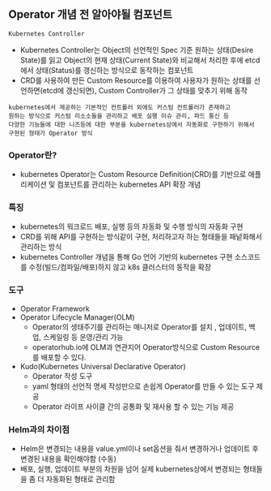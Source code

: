 ## Operator 개념 전 알아야될 컴포넌트

`Kubernetes Controller`
- Kubernetes Controller는 Object의 선언적인 Spec 기준 원하는 상태(Desire State)를 읽고 Object의 현재 상태(Current State)와 비교해서 처리한 후에 etcd에서 상태(Status)를 갱신하는 방식으로 동작하는 컴포넌트
- CRD를 사용하여 만든 Custom Resource를 이용하여 사용자가 원하는 상태를 선언하면(etcd에 갱신되면), Custom Controller가 그 상태를 맞추기 위해 동작

```
kubernetes에서 제공하는 기본적인 컨트롤러 외에도 커스텀 컨트롤러가 존재하고 
원하는 방식으로 커스텀 리소소들을 관리하고 배포 실행 이슈 관리, 파드 통신 등 
다양한 기능들에 대한 니즈등에 대한 부분을 kubernetes상에서 자동화로 구현하기 위해서 구현된 형태가 Operator 방식
```

### Operator란?
- kubernetes Operator는 Custom Resource Definition(CRD)를 기반으로 애플리케이션 및 컴포넌트를 관리하는 kubernetes API 확장 개념

### 특징
- kubernetes의 워크로드 배포, 실행 등의 자동화 및 수행 방식의 자동화 구현
- CRD를 위해 API를 구현하는 방식같이 구현, 처리하고자 하는 형태들을 패넡화해서 관리하는 방식
- kubernetes Controller 개념을 통해 Go 언어 기반의 kubernetes 구현 소스코드를 수정(빌드/컴파일/배포)하지 않고 k8s 클러스터의 동작을 확장

### 도구
- Operator Framework
- Operator Lifecycle Manager(OLM)
  - Operator의 생태주기를 관리하는 매니저로 Operator를 설치 , 업데이트, 백업, 스케일링 등 운영/관리 가능
  - operatorhub.io에 OLM과 연관지어 Operator방식으로 Custom Resource를 배포할 수 있다.
- Kudo(Kubernetes Universal Declarative Operator)
  - Operator 작성 도구
  - yaml 형태의 선언적 명세 작성만으로 손쉽게 Operator를 만들 수 있는 도구 제공
  - Operator 라이프 사이클 간의 공통화 및 재사용 할 수 있는 기능 제공

### Helm과의 차이점
- Helm은 변경되는 내용을 value.yml이나 set옵션을 줘서 변경하거나 업데이트 후 변경된 내용을 확인해야함 (수동)
- 배포, 실행, 업데이트 부분의 차원을 넘어 실제 kubernetes상에서 변경되는 형태들을 좀 더 자동화된 형태로 관리함